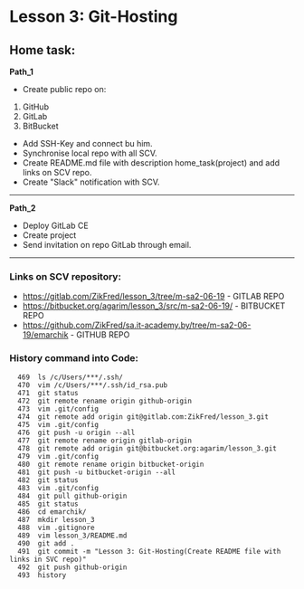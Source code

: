 # Lesson 3: Git-Hosting

## Home task:

**Path_1**
* Create public repo on: 
1. GitHub
2. GitLab
3. BitBucket
* Add SSH-Key and connect bu him.
* Synchronise local repo with all SCV.
* Create README.md file with description home_task(project) and add links on SCV repo.
* Create "Slack" notification with SCV. 
---
**Path_2**
* Deploy GitLab CE
* Create project
* Send invitation on repo GitLab through email.
---

### Links on SCV repository:
* <https://gitlab.com/ZikFred/lesson_3/tree/m-sa2-06-19> - GITLAB REPO
* <https://bitbucket.org/agarim/lesson_3/src/m-sa2-06-19/> - BITBUCKET REPO
* <https://github.com/ZikFred/sa.it-academy.by/tree/m-sa2-06-19/emarchik> - GITHUB REPO

### History command into Code:
```$bash
  469  ls /c/Users/***/.ssh/
  470  vim /c/Users/***/.ssh/id_rsa.pub
  471  git status
  472  git remote rename origin github-origin
  473  vim .git/config
  474  git remote add origin git@gitlab.com:ZikFred/lesson_3.git
  475  vim .git/config
  476  git push -u origin --all
  477  git remote rename origin gitlab-origin
  478  git remote add origin git@bitbucket.org:agarim/lesson_3.git
  479  vim .git/config
  480  git remote rename origin bitbucket-origin
  481  git push -u bitbucket-origin --all
  482  git status
  483  vim .git/config
  484  git pull github-origin
  485  git status
  486  cd emarchik/
  487  mkdir lesson_3
  488  vim .gitignore
  489  vim lesson_3/README.md
  490  git add .
  491  git commit -m "Lesson 3: Git-Hosting(Create README file with links in SVC repo)" 
  492  git push github-origin
  493  history
```
